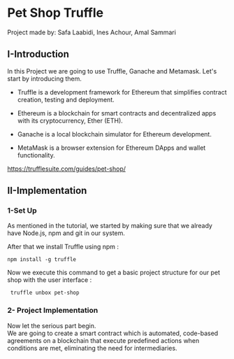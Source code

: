 # Pet Shop Truffle

Project made by: Safa Laabidi, Ines Achour, Amal Sammari

## I-Introduction
In this Project we are going to use Truffle, Ganache and Metamask.
Let's start by introducing them.

- Truffle is a development framework for Ethereum that simplifies contract creation, testing and deployment.

- Ethereum is a blockchain for smart contracts and decentralized apps with its cryptocurrency, Ether (ETH).

- Ganache is a local blockchain simulator for Ethereum development.

- MetaMask is a browser extension for Ethereum DApps and wallet functionality.

https://trufflesuite.com/guides/pet-shop/

## II-Implementation

### 1-Set Up

As mentioned in the tutorial, we started by making sure that we already have Node.js, npm and git in our system.

After that we install Truffle using npm :
``` 
npm install -g truffle 
```

Now we execute this command to get a basic project structure for our pet shop with the user interface :
```
 truffle unbox pet-shop 
```

### 2- Project Implementation

Now let the serious part begin. <br/>
We are going to create a smart contract which is automated, code-based agreements on a blockchain that execute predefined actions when conditions are met, eliminating the need for intermediaries.


